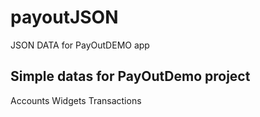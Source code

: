 # payoutJSON
JSON DATA for PayOutDEMO app

## Simple datas for PayOutDemo project
Accounts
Widgets
Transactions
